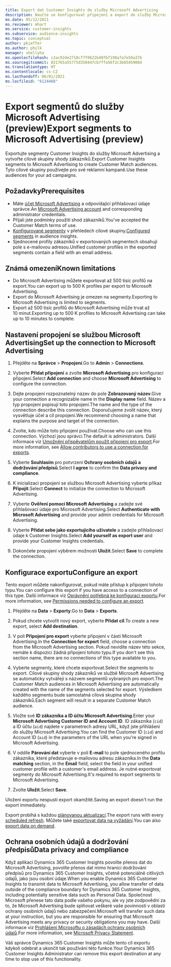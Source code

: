 ```yaml
---
title: Export dat Customer Insights do služby Microsoft Advertising
description: Naučte se konfigurovat připojení a export do služby Microsoft Advertising.
ms.date: 05/12/2021
ms.reviewer: mhart
ms.service: customer-insights
ms.subservice: audience-insights
ms.topic: conceptual
author: pkieffer
ms.author: philk
manager: shellyha
ms.openlocfilehash: c2ac92de2718cf7f0622b407bf198a7a7e50a37b
ms.sourcegitcommit: 831765a55775d358447cb7ffa56f2c3b85459084
ms.translationtype: HT
ms.contentlocale: cs-CZ
ms.lasthandoff: 06/01/2021
ms.locfileid: "6124468"
---
```

# <a name="export-segments-to-microsoft-advertising-preview"></a><span data-ttu-id="5f42b-103">Export segmentů do služby Microsoft Advertising (preview)</span><span class="sxs-lookup"><span data-stu-id="5f42b-103">Export segments to Microsoft Advertising (preview)</span></span>

<span data-ttu-id="5f42b-104">Exportujte segmenty Customer Insights do služby Microsoft Advertising a vytvořte cílové skupiny shody zákazníků.</span><span class="sxs-lookup"><span data-stu-id="5f42b-104">Export Customer Insights segments to Microsoft Advertising to create Customer Match audiences.</span></span> <span data-ttu-id="5f42b-105">Tyto cílové skupiny používejte pro své reklamní kampaně.</span><span class="sxs-lookup"><span data-stu-id="5f42b-105">Use these audiences for your ad campaigns.</span></span>

## <a name="prerequisites"></a><span data-ttu-id="5f42b-106">Požadavky</span><span class="sxs-lookup"><span data-stu-id="5f42b-106">Prerequisites</span></span>

-   <span data-ttu-id="5f42b-107">Máte [účet Microsoft Advertising](https://ads.microsoft.com/) a odpovídající přihlašovací údaje správce.</span><span class="sxs-lookup"><span data-stu-id="5f42b-107">An [Microsoft Advertising account](https://ads.microsoft.com/) and corresponding administrator credentials.</span></span>
-   <span data-ttu-id="5f42b-108">Přijali jste podmínky použití shod zákazníků.</span><span class="sxs-lookup"><span data-stu-id="5f42b-108">You've accepted the Customer Match terms of use.</span></span> 
-   <span data-ttu-id="5f42b-109">[Konfigurované segmenty](segments.md) v přehledech cílové skupiny.</span><span class="sxs-lookup"><span data-stu-id="5f42b-109">[Configured segments](segments.md) in audience insights.</span></span>
-   <span data-ttu-id="5f42b-110">Sjednocené profily zákazníků v exportovaných segmentech obsahují pole s e-mailovou adresou.</span><span class="sxs-lookup"><span data-stu-id="5f42b-110">Unified customer profiles in the exported segments contain a field with an email address.</span></span>

## <a name="known-limitations"></a><span data-ttu-id="5f42b-111">Známá omezení</span><span class="sxs-lookup"><span data-stu-id="5f42b-111">Known limitations</span></span>

- <span data-ttu-id="5f42b-112">Do Microsoft Advertising můžete exportovat až 500 tisíc profilů na export.</span><span class="sxs-lookup"><span data-stu-id="5f42b-112">You can export up to 500 K profiles per export to Microsoft Advertising.</span></span>
- <span data-ttu-id="5f42b-113">Export do Microsoft Advertising je omezen na segmenty.</span><span class="sxs-lookup"><span data-stu-id="5f42b-113">Exporting to Microsoft Advertising is limited to segments.</span></span>
- <span data-ttu-id="5f42b-114">Export až 500 tisíc profilů do Microsoft Advertising může trvat až 10 minut.</span><span class="sxs-lookup"><span data-stu-id="5f42b-114">Exporting up to 500 K profiles to Microsoft Advertising can take up to 10 minutes to complete.</span></span> 


## <a name="set-up-the-connection-to-microsoft-advertising"></a><span data-ttu-id="5f42b-115">Nastavení propojení se službou Microsoft Advertising</span><span class="sxs-lookup"><span data-stu-id="5f42b-115">Set up the connection to Microsoft Advertising</span></span>

1. <span data-ttu-id="5f42b-116">Přejděte na **Správce** > **Propojení**.</span><span class="sxs-lookup"><span data-stu-id="5f42b-116">Go to **Admin** > **Connections**.</span></span>

1. <span data-ttu-id="5f42b-117">Vyberte **Přidat připojení** a zvolte **Microsoft Advertising** pro konfiguraci připojení.</span><span class="sxs-lookup"><span data-stu-id="5f42b-117">Select **Add connection** and choose **Microsoft Advertising** to configure the connection.</span></span>

1. <span data-ttu-id="5f42b-118">Dejte propojení rozpoznatelný název do pole **Zobrazovaný název**.</span><span class="sxs-lookup"><span data-stu-id="5f42b-118">Give your connection a recognizable name in the **Display name** field.</span></span> <span data-ttu-id="5f42b-119">Název a typ propojení popisují toto propojení.</span><span class="sxs-lookup"><span data-stu-id="5f42b-119">The name and the type of the connection describe this connection.</span></span> <span data-ttu-id="5f42b-120">Doporučujeme zvolit název, který vysvětluje účel a cíl propojení.</span><span class="sxs-lookup"><span data-stu-id="5f42b-120">We recommend choosing a name that explains the purpose and target of the connection.</span></span>

1. <span data-ttu-id="5f42b-121">Zvolte, kdo může toto připojení používat.</span><span class="sxs-lookup"><span data-stu-id="5f42b-121">Choose who can use this connection.</span></span> <span data-ttu-id="5f42b-122">Výchozí jsou správci.</span><span class="sxs-lookup"><span data-stu-id="5f42b-122">The default is administrators.</span></span> <span data-ttu-id="5f42b-123">Další informace viz [Umožnění přispěvatelům použít připojení pro export](connections.md#allow-contributors-to-use-a-connection-for-exports).</span><span class="sxs-lookup"><span data-stu-id="5f42b-123">For more information, see [Allow contributors to use a connection for exports](connections.md#allow-contributors-to-use-a-connection-for-exports).</span></span>

1. <span data-ttu-id="5f42b-124">Vyberte **Souhlasím** pro potvrzení **Ochrany osobních údajů a dodržování předpisů**.</span><span class="sxs-lookup"><span data-stu-id="5f42b-124">Select **I agree** to confirm the **Data privacy and compliance**.</span></span>

1. <span data-ttu-id="5f42b-125">K inicializaci propojení se službou Microsoft Advertising vyberte příkaz **Připojit**.</span><span class="sxs-lookup"><span data-stu-id="5f42b-125">Select **Connect** to initialize the connection to Microsoft Advertising.</span></span>

1. <span data-ttu-id="5f42b-126">Vyberte **Ověření pomocí Microsoft Advertising** a zadejte své přihlašovací údaje pro Microsoft Advertising.</span><span class="sxs-lookup"><span data-stu-id="5f42b-126">Select **Authenticate with Microsoft Advertising** and provide your admin credentials for Microsoft Advertising.</span></span>

1. <span data-ttu-id="5f42b-127">Vyberte **Přidat sebe jako exportujícího uživatele** a zadejte přihlašovací údaje k Customer Insights.</span><span class="sxs-lookup"><span data-stu-id="5f42b-127">Select **Add yourself as export user** and provide your Customer Insights credentials.</span></span>

1. <span data-ttu-id="5f42b-128">Dokončete propojení výběrem možnosti **Uložit**.</span><span class="sxs-lookup"><span data-stu-id="5f42b-128">Select **Save** to complete the connection.</span></span>

## <a name="configure-an-export"></a><span data-ttu-id="5f42b-129">Konfigurace exportu</span><span class="sxs-lookup"><span data-stu-id="5f42b-129">Configure an export</span></span>

<span data-ttu-id="5f42b-130">Tento export můžete nakonfigurovat, pokud máte přístup k připojení tohoto typu.</span><span class="sxs-lookup"><span data-stu-id="5f42b-130">You can configure this export if you have access to a connection of this type.</span></span> <span data-ttu-id="5f42b-131">Další informace viz [Oprávnění potřebná ke konfiguraci exportu](export-destinations.md#set-up-a-new-export).</span><span class="sxs-lookup"><span data-stu-id="5f42b-131">For more information, see [Permissions needed to configure an export](export-destinations.md#set-up-a-new-export).</span></span>

1. <span data-ttu-id="5f42b-132">Přejděte na **Data** > **Exporty**.</span><span class="sxs-lookup"><span data-stu-id="5f42b-132">Go to **Data** > **Exports**.</span></span>

1. <span data-ttu-id="5f42b-133">Pokud chcete vytvořit nový export, vyberte **Přidat cíl**.</span><span class="sxs-lookup"><span data-stu-id="5f42b-133">To create a new export, select **Add destination**.</span></span>

1. <span data-ttu-id="5f42b-134">V poli **Připojení pro export** vyberte připojení v části Microsoft Advertising.</span><span class="sxs-lookup"><span data-stu-id="5f42b-134">In the **Connection for export** field, choose a connection from the Microsoft Advertising section.</span></span> <span data-ttu-id="5f42b-135">Pokud nevidíte název této sekce, nemáte k dispozici žádná připojení tohoto typu.</span><span class="sxs-lookup"><span data-stu-id="5f42b-135">If you don't see this section name, there are no connections of this type available to you.</span></span>

1. <span data-ttu-id="5f42b-136">Vyberte segmenty, které chcete exportovat.</span><span class="sxs-lookup"><span data-stu-id="5f42b-136">Select the segments to export.</span></span> <span data-ttu-id="5f42b-137">Cílové skupiny shody zákazníků ve službě Microsoft Advertising se automaticky vytvářejí s názvem segmentů vybraných pro export.</span><span class="sxs-lookup"><span data-stu-id="5f42b-137">The Customer Match audiences in Microsoft Advertising are automatically created with the name of the segments selected for export.</span></span> <span data-ttu-id="5f42b-138">Výsledkem každého segmentu bude samostatná cílová skupina shody zákazníků.</span><span class="sxs-lookup"><span data-stu-id="5f42b-138">Each segment will result in a separate Customer Match audience.</span></span> 

1. <span data-ttu-id="5f42b-139">Vložte své **ID zákazníka a ID účtu Microsoft Advertising**.</span><span class="sxs-lookup"><span data-stu-id="5f42b-139">Enter your **Microsoft Advertising Customer ID and Account ID**.</span></span> <span data-ttu-id="5f42b-140">ID zákazníka (`cid`) a ID účtu (`aid`) najdete v parametrech adresy URL, když jste přihlášeni do služby Microsoft Advertising.</span><span class="sxs-lookup"><span data-stu-id="5f42b-140">You can find the Customer ID (`cid`) and Account ID (`aid`) in the parameters of the URL when you're signed in Microsoft Advertising.</span></span>

1. <span data-ttu-id="5f42b-141">V oddíle **Párování dat** vyberte v poli **E-mail** to pole sjednoceného profilu zákazníka, které představuje e-mailovou adresu zákazníka.</span><span class="sxs-lookup"><span data-stu-id="5f42b-141">In the **Data matching** section, in the **Email** field, select the field in your unified customer profile with a customer's email address.</span></span> <span data-ttu-id="5f42b-142">Je nutné exportovat segmenty do Microsoft Advertising.</span><span class="sxs-lookup"><span data-stu-id="5f42b-142">It's required to export segments to Microsoft Advertising.</span></span>

1. <span data-ttu-id="5f42b-143">Zvolte **Uložit**.</span><span class="sxs-lookup"><span data-stu-id="5f42b-143">Select **Save**.</span></span>

<span data-ttu-id="5f42b-144">Uložení exportu nespustí export okamžitě.</span><span class="sxs-lookup"><span data-stu-id="5f42b-144">Saving an export doesn't run the export immediately.</span></span>

<span data-ttu-id="5f42b-145">Export probíhá s každou [plánovanou aktualizací](system.md#schedule-tab).</span><span class="sxs-lookup"><span data-stu-id="5f42b-145">The export runs with every [scheduled refresh](system.md#schedule-tab).</span></span> <span data-ttu-id="5f42b-146">Můžete také [exportovat data na vyžádání](export-destinations.md#run-exports-on-demand).</span><span class="sxs-lookup"><span data-stu-id="5f42b-146">You can also [export data on demand](export-destinations.md#run-exports-on-demand).</span></span> 


## <a name="data-privacy-and-compliance"></a><span data-ttu-id="5f42b-147">Ochrana osobních údajů a dodržování předpisů</span><span class="sxs-lookup"><span data-stu-id="5f42b-147">Data privacy and compliance</span></span>

<span data-ttu-id="5f42b-148">Když aplikaci Dynamics 365 Customer Insights povolíte přenos dat do Microsoft Advertising, povolíte přenos dat mimo hranici dodržování předpisů pro Dynamics 365 Customer Insights, včetně potenciálně citlivých údajů, jako jsou osobní údaje.</span><span class="sxs-lookup"><span data-stu-id="5f42b-148">When you enable Dynamics 365 Customer Insights to transmit data to Microsoft Advertising, you allow transfer of data outside of the compliance boundary for Dynamics 365 Customer Insights, including potentially sensitive data such as Personal Data.</span></span> <span data-ttu-id="5f42b-149">Společnost Microsoft přenese tato data podle vašeho pokynu, ale vy jste zodpovědní za to, že Microsoft Advertising bude splňovat veškeré vaše povinnosti v oblasti ochrany osobních údajů nebo zabezpečení.</span><span class="sxs-lookup"><span data-stu-id="5f42b-149">Microsoft will transfer such data at your instruction, but you are responsible for ensuring that Microsoft Advertising meets any privacy or security obligations you may have.</span></span> <span data-ttu-id="5f42b-150">Další informace viz [Prohlášení Microsoftu o zásadách ochrany osobních údajů](https://go.microsoft.com/fwlink/?linkid=396732).</span><span class="sxs-lookup"><span data-stu-id="5f42b-150">For more information, see [Microsoft Privacy Statement](https://go.microsoft.com/fwlink/?linkid=396732).</span></span>

<span data-ttu-id="5f42b-151">Váš správce Dynamics 365 Customer Insights může tento cíl exportu kdykoli odebrat a ukončit tak používání této funkce.</span><span class="sxs-lookup"><span data-stu-id="5f42b-151">Your Dynamics 365 Customer Insights Administrator can remove this export destination at any time to stop use of this functionality.</span></span>
